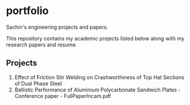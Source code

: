 # portfolio
Sachin's engineering projects and papers.

This repository contains my academic projects listed below along with my research papers and resume.

## Projects
1. Effect of Friction Stir Welding on Crashworthiness of Top Hat Sections of Dual Phase Steel
2. Ballistic Performance of Aluminium Polycarbonate Sandwich Plates - Conference paper - FullPaperIncam.pdf

